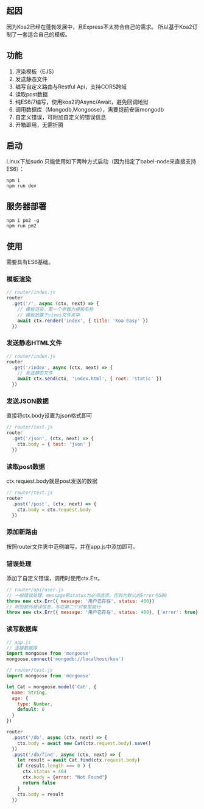 ## 起因
因为Koa2已经在蓬勃发展中，且Express不太符合自己的需求。
所以基于Koa2订制了一套适合自己的模板。

## 功能
1. 渲染模板（EJS）
2. 发送静态文件
3. 编写自定义路由与Restful Api，支持CORS跨域
4. 读取post数据
5. 纯ES6/7编写，使用koa2的Async/Await，避免回调地狱
6. 调用数据库（Mongodb,Mongoose），需要提前安装mongodb
7. 自定义错误，可附加自定义的错误信息
8. 开箱即用，无需折腾

## 启动
Linux下加sudo
只能使用如下两种方式启动（因为指定了babel-node来直接支持ES6）：
```
npm i
npm run dev
```
## 服务器部署
```
npm i pm2 -g
npm run pm2
```

## 使用
需要具有ES6基础。

### 模板渲染
```javascript
// router/index.js
router
  .get('/', async (ctx, next) => {
    // 模板渲染，第一个参数为模板名称
    // 模板放置于views文件夹中
    await ctx.render('index', { title: 'Koa-Easy' })
  })
```
### 发送静态HTML文件
```javascript
// router/index.js
router
  .get('/index', async (ctx, next) => {
    // 发送静态文件
    await ctx.send(ctx, 'index.html', { root: 'static' })
  })
```
### 发送JSON数据
直接将ctx.body设置为json格式即可
```javascript
// router/test.js
router
  .get('/json', (ctx, next) => {
    ctx.body = { test: 'json' }
  })
```
### 读取post数据
ctx.request.body就是post发送的数据
```javascript
// router/test.js
router
  .post('/post', (ctx, next) => {
    ctx.body = ctx.request.body
  })
```
### 添加新路由
按照router文件夹中范例编写，并在app.js中添加即可。

### 错误处理
添加了自定义错误，调用时使用ctx.Err。
```javascript
// router/api/user.js
// 一般错误处理，message和status为必须选项，否则为默认的Error与500
throw new ctx.Err({ message: '用户已存在', status: 400})
// 附加额外错误信息，写在第二个对象里就行
throw new ctx.Err({ message: '用户已存在', status: 400}, {'error': true})
```
### 读写数据库

```javascript
// app.js
// 连接数据库
import mongoose from 'mongoose'
mongoose.connect('mongodb://localhost/koa')
```
```javascript
// router/test.js
import mongoose from 'mongoose'

let Cat = mongoose.model('Cat', {
  name: String,
  age: {
    type: Number,
    default: 0
  }
})

router  
  .post('/db', async (ctx, next) => {
    ctx.body = await new Cat(ctx.request.body).save()
  })
  .post('/db/find', async (ctx, next) => {
    let result = await Cat.find(ctx.request.body)
    if (result.length === 0 ) {
      ctx.status = 404
      ctx.body = {error: "Not Found"}
      return false
    }
    ctx.body = result
  })
```